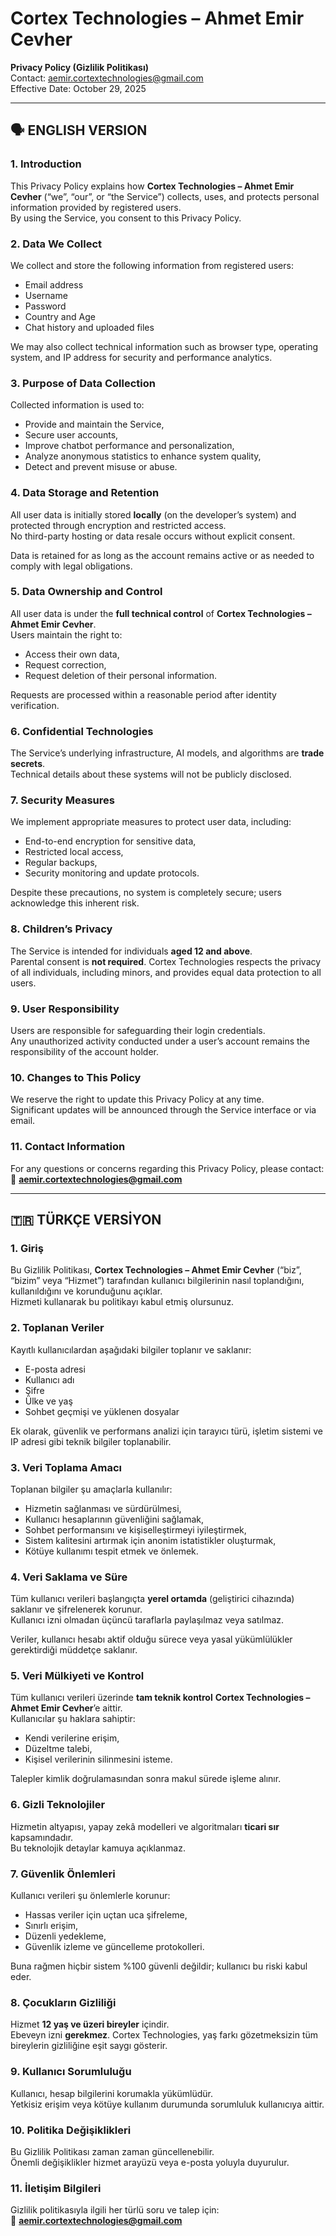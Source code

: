 # Cortex Technologies – Ahmet Emir Cevher  
**Privacy Policy (Gizlilik Politikası)**  
Contact: aemir.cortextechnologies@gmail.com  
Effective Date: October 29, 2025  

---

## 🗣️ ENGLISH VERSION

### 1. Introduction
This Privacy Policy explains how **Cortex Technologies – Ahmet Emir Cevher** (“we”, “our”, or “the Service”) collects, uses, and protects personal information provided by registered users.  
By using the Service, you consent to this Privacy Policy.

### 2. Data We Collect
We collect and store the following information from registered users:
- Email address  
- Username  
- Password  
- Country and Age  
- Chat history and uploaded files  

We may also collect technical information such as browser type, operating system, and IP address for security and performance analytics.

### 3. Purpose of Data Collection
Collected information is used to:
- Provide and maintain the Service,  
- Secure user accounts,  
- Improve chatbot performance and personalization,  
- Analyze anonymous statistics to enhance system quality,  
- Detect and prevent misuse or abuse.

### 4. Data Storage and Retention
All user data is initially stored **locally** (on the developer’s system) and protected through encryption and restricted access.  
No third-party hosting or data resale occurs without explicit consent.

Data is retained for as long as the account remains active or as needed to comply with legal obligations.

### 5. Data Ownership and Control
All user data is under the **full technical control** of **Cortex Technologies – Ahmet Emir Cevher**.  
Users maintain the right to:
- Access their own data,  
- Request correction,  
- Request deletion of their personal information.  

Requests are processed within a reasonable period after identity verification.

### 6. Confidential Technologies
The Service’s underlying infrastructure, AI models, and algorithms are **trade secrets**.  
Technical details about these systems will not be publicly disclosed.

### 7. Security Measures
We implement appropriate measures to protect user data, including:
- End-to-end encryption for sensitive data,  
- Restricted local access,  
- Regular backups,  
- Security monitoring and update protocols.

Despite these precautions, no system is completely secure; users acknowledge this inherent risk.

### 8. Children’s Privacy
The Service is intended for individuals **aged 12 and above**.  
Parental consent is **not required**. Cortex Technologies respects the privacy of all individuals, including minors, and provides equal data protection to all users.

### 9. User Responsibility
Users are responsible for safeguarding their login credentials.  
Any unauthorized activity conducted under a user’s account remains the responsibility of the account holder.

### 10. Changes to This Policy
We reserve the right to update this Privacy Policy at any time.  
Significant updates will be announced through the Service interface or via email.

### 11. Contact Information
For any questions or concerns regarding this Privacy Policy, please contact:  
📧 **aemir.cortextechnologies@gmail.com**

---

## 🇹🇷 TÜRKÇE VERSİYON

### 1. Giriş
Bu Gizlilik Politikası, **Cortex Technologies – Ahmet Emir Cevher** (“biz”, “bizim” veya “Hizmet”) tarafından kullanıcı bilgilerinin nasıl toplandığını, kullanıldığını ve korunduğunu açıklar.  
Hizmeti kullanarak bu politikayı kabul etmiş olursunuz.

### 2. Toplanan Veriler
Kayıtlı kullanıcılardan aşağıdaki bilgiler toplanır ve saklanır:
- E-posta adresi  
- Kullanıcı adı  
- Şifre  
- Ülke ve yaş  
- Sohbet geçmişi ve yüklenen dosyalar  

Ek olarak, güvenlik ve performans analizi için tarayıcı türü, işletim sistemi ve IP adresi gibi teknik bilgiler toplanabilir.

### 3. Veri Toplama Amacı
Toplanan bilgiler şu amaçlarla kullanılır:
- Hizmetin sağlanması ve sürdürülmesi,  
- Kullanıcı hesaplarının güvenliğini sağlamak,  
- Sohbet performansını ve kişiselleştirmeyi iyileştirmek,  
- Sistem kalitesini artırmak için anonim istatistikler oluşturmak,  
- Kötüye kullanımı tespit etmek ve önlemek.

### 4. Veri Saklama ve Süre
Tüm kullanıcı verileri başlangıçta **yerel ortamda** (geliştirici cihazında) saklanır ve şifrelenerek korunur.  
Kullanıcı izni olmadan üçüncü taraflarla paylaşılmaz veya satılmaz.

Veriler, kullanıcı hesabı aktif olduğu sürece veya yasal yükümlülükler gerektirdiği müddetçe saklanır.

### 5. Veri Mülkiyeti ve Kontrol
Tüm kullanıcı verileri üzerinde **tam teknik kontrol** **Cortex Technologies – Ahmet Emir Cevher**’e aittir.  
Kullanıcılar şu haklara sahiptir:
- Kendi verilerine erişim,  
- Düzeltme talebi,  
- Kişisel verilerinin silinmesini isteme.  

Talepler kimlik doğrulamasından sonra makul sürede işleme alınır.

### 6. Gizli Teknolojiler
Hizmetin altyapısı, yapay zekâ modelleri ve algoritmaları **ticari sır** kapsamındadır.  
Bu teknolojik detaylar kamuya açıklanmaz.

### 7. Güvenlik Önlemleri
Kullanıcı verileri şu önlemlerle korunur:
- Hassas veriler için uçtan uca şifreleme,  
- Sınırlı erişim,  
- Düzenli yedekleme,  
- Güvenlik izleme ve güncelleme protokolleri.  

Buna rağmen hiçbir sistem %100 güvenli değildir; kullanıcı bu riski kabul eder.

### 8. Çocukların Gizliliği
Hizmet **12 yaş ve üzeri bireyler** içindir.  
Ebeveyn izni **gerekmez**. Cortex Technologies, yaş farkı gözetmeksizin tüm bireylerin gizliliğine eşit saygı gösterir.

### 9. Kullanıcı Sorumluluğu
Kullanıcı, hesap bilgilerini korumakla yükümlüdür.  
Yetkisiz erişim veya kötüye kullanım durumunda sorumluluk kullanıcıya aittir.

### 10. Politika Değişiklikleri
Bu Gizlilik Politikası zaman zaman güncellenebilir.  
Önemli değişiklikler hizmet arayüzü veya e-posta yoluyla duyurulur.

### 11. İletişim Bilgileri
Gizlilik politikasıyla ilgili her türlü soru ve talep için:  
📧 **aemir.cortextechnologies@gmail.com**

